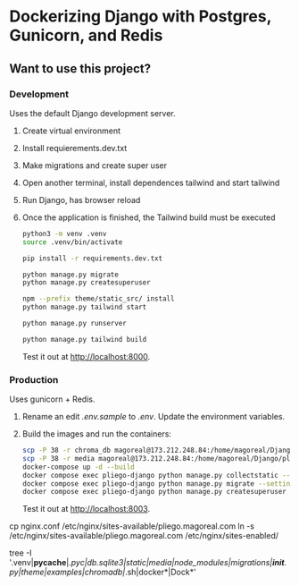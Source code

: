 # Dockerizing Django with Postgres, Gunicorn, and Redis

## Want to use this project?

### Development

Uses the default Django development server.

1. Create virtual environment
2. Install requierements.dev.txt
3. Make migrations and create super user
4. Open another terminal, install dependences tailwind and start tailwind
5. Run Django, has browser reload
6. Once the application is finished, the Tailwind build must be executed

    ```sh
    python3 -m venv .venv
    source .venv/bin/activate

    pip install -r requirements.dev.txt

    python manage.py migrate
    python manage.py createsuperuser

    npm --prefix theme/static_src/ install
    python manage.py tailwind start

    python manage.py runserver

    python manage.py tailwind build

    ```

    Test it out at [http://localhost:8000](http://localhost:8000).

### Production

Uses gunicorn + Redis.

1. Rename an edit *.env.sample* to *.env*. Update the environment variables.
2. Build the images and run the containers:

    ```sh
    scp -P 38 -r chroma_db magoreal@173.212.248.84:/home/magoreal/Django/pliego-es
    scp -P 38 -r media magoreal@173.212.248.84:/home/magoreal/Django/pliego-es
    docker-compose up -d --build
    docker compose exec pliego-django python manage.py collectstatic --settings=config.prod
    docker compose exec pliego-django python manage.py migrate --settings=config.prod
    docker compose exec pliego-django python manage.py createsuperuser --settings=config.prod
    ```

    Test it out at [http://localhost:8003](http://localhost:8003).

cp nginx.conf /etc/nginx/sites-available/pliego.magoreal.com
ln -s /etc/nginx/sites-available/pliego.magoreal.com /etc/nginx/sites-enabled/



tree -I '.venv|__pycache__|*.pyc|db.sqlite3|static|media|node_modules|migrations|__init__.py|theme|examples|chromadb|*.sh|docker*|Dock*'